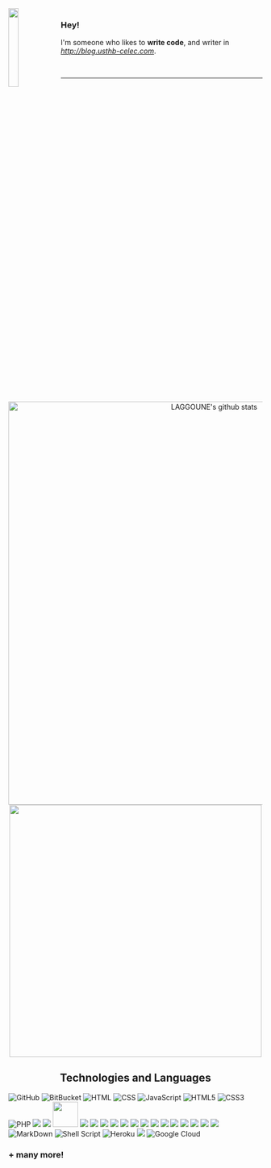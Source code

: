 <img width="20%" height="20%" align="left" src="http://1.bp.blogspot.com/__Ws638p-N98/Sw27o7PuquI/AAAAAAAAACk/7Wyef3pToK0/s1600/Screen+shot+2009-11-25+at+23.19.24.png">

### Hey!
I'm someone who likes to **write code**, and writer in *http://blog.usthb-celec.com*.

<br/>
<hr/>
<br/>
<p align = "center">
   <img src="https://github-readme-stats.vercel.app/api?username=LAGGOUNE-Walid&count_private=true&hide=stars&show_icons=true&line_height=27" alt="LAGGOUNE's github stats" width=800 />
    <img src="https://github-readme-stats.vercel.app/api/top-langs/?username=LAGGOUNE-Walid&hide=html,css&hide_langs_below=1" width=500 />
</p>
<h2 align="center">
Technologies and Languages </h2>

![GitHub](https://img.shields.io/badge/-GitHub-181717?style=flat-square&logo=github)
![BitBucket](https://img.shields.io/badge/-BitBucket-darkblue?style=flat-square&logo=bitbucket)
![HTML](https://img.shields.io/badge/HTML-239120?style=flat-square&logo=html5&logoColor=white)
![CSS](https://img.shields.io/badge/CSS-239120?&style=flat-square&logo=css3&logoColor=white)
![JavaScript](https://img.shields.io/badge/-JavaScript-black?style=flat-square&logo=javascript)
![HTML5](https://img.shields.io/badge/HTML5-E34F26?style=flat-square&logo=html5&logoColor=white)
![CSS3](https://img.shields.io/badge/CSS3-1572B6?style=flat-square&logo=css3&logoColor=white)
![PHP](https://img.shields.io/badge/PHP-777BB4?style=flat-square&logo=php&logoColor=white)
<img src="https://img.shields.io/badge/laravel-%23FF2D20.svg?&style=for-the-badge&logo=laravel&logoColor=white" />
<img src="https://img.shields.io/badge/lua-%232C2D72.svg?&style=for-the-badge&logo=lua&logoColor=white" />
<img width=50 src="https://upload.wikimedia.org/wikipedia/commons/4/47/Webysther_20160330_-_HHVM.svg">
<img src="https://img.shields.io/badge/linux-%23FCC624.svg?&style=for-the-badge&logo=linux&logoColor=black" />
<img src="https://img.shields.io/badge/docker-%232496ED.svg?&style=for-the-badge&logo=docker&logoColor=white" />
<img src="https://img.shields.io/badge/mysql-%234479A1.svg?&style=for-the-badge&logo=mysql&logoColor=white" />
<img src="https://img.shields.io/badge/mariadb-%23003545.svg?&style=for-the-badge&logo=mariadb&logoColor=white" />
<img src="https://img.shields.io/badge/redis-%23DC382D.svg?&style=for-the-badge&logo=redis&logoColor=white" />
<img src="https://img.shields.io/badge/erlang-%23A90533.svg?&style=for-the-badge&logo=erlang&logoColor=white" />
<img src="https://img.shields.io/badge/graphql-%23E10098.svg?&style=for-the-badge&logo=graphql&logoColor=white" />
<img src="https://img.shields.io/badge/apache%20echarts-%23AA344D.svg?&style=for-the-badge&logo=apache%20echarts&logoColor=white" />
<img src="https://img.shields.io/badge/nginx-%23269539.svg?&style=for-the-badge&logo=nginx&logoColor=white" />
<img src="https://img.shields.io/badge/rabbitmq-%23FF6600.svg?&style=for-the-badge&logo=rabbitmq&logoColor=white" />
<img src="https://img.shields.io/badge/sqlite-%23003B57.svg?&style=for-the-badge&logo=sqlite&logoColor=white" />
<img src="https://img.shields.io/badge/elasticsearch-%23005571.svg?&style=for-the-badge&logo=elasticsearch&logoColor=white" />
<img src="https://img.shields.io/badge/curl-%23073551.svg?&style=for-the-badge&logo=curl&logoColor=white" />
<img src="https://img.shields.io/badge/socket.io-%23010101.svg?&style=for-the-badge&logo=socket.io&logoColor=white" />
![MarkDown](https://img.shields.io/badge/Markdown-000000?style=flat-square&logo=markdown&logoColor=white)
![Shell Script](https://img.shields.io/badge/Shell_Script-121011?style=flat-square&logo=gnu-bash&logoColor=white)
![Heroku](https://img.shields.io/badge/Heroku-430098?style=flat-square&logo=heroku&logoColor=white)
<img src="https://img.shields.io/badge/amazon%20aws-%23232F3E.svg?&style=for-the-badge&logo=amazon%20aws&logoColor=white" />
![Google Cloud](https://img.shields.io/badge/Google_Cloud-4285F4?style=flat-square&logo=google-cloud&logoColor=white)
<h3> + many more! </h3>
